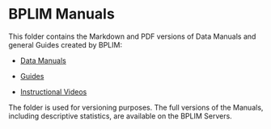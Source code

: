 # BPLIM Manuals

This folder contains the Markdown and PDF versions of Data Manuals and general Guides created by BPLIM:

- [Data Manuals](https://github.com/BPLIM/Manuals/tree/master/Data)

- [Guides](https://github.com/BPLIM/Manuals/tree/master/Guides)

- [Instructional Videos](https://bplim.github.io/Manuals)

The folder is used for versioning purposes. The full versions of the Manuals, including descriptive statistics, are available on the BPLIM Servers.

